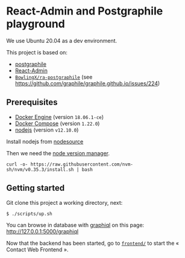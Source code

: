 # React-Admin and  Postgraphile playground

We use Ubuntu 20.04 as a dev environment.

This project is based on:

- [postgraphile](https://www.graphile.org/postgraphile/)
- [React-Admin](https://github.com/marmelab/react-admin)
- [`BowlingX/ra-postgraphile`](https://github.com/BowlingX/ra-postgraphile) (see https://github.com/graphile/graphile.github.io/issues/224)

## Prerequisites

- [Docker Engine](https://docs.docker.com/engine/) (version `18.06.1-ce`)
- [Docker Compose](https://docs.docker.com/compose/) (version `1.22.0`)
- [nodejs](https://nodejs.org/en/) (version `v12.10.0`)

Install nodejs from [nodesource](https://github.com/nodesource/distributions/blob/master/README.md)

Then we need the [node version manager](https://github.com/nvm-sh/nvm/blob/master/README.md).

```
curl -o- https://raw.githubusercontent.com/nvm-sh/nvm/v0.35.3/install.sh | bash
```


## Getting started

Git clone this project a working directory, next:

```
$ ./scripts/up.sh
```

You can browse in database with [graphiql](https://github.com/graphql/graphiql) on this page: http://127.0.0.1:5000/graphiql

Now that the backend has been started, go to [`frontend/`](frontend/) to start the « Contact Web Frontend ».
